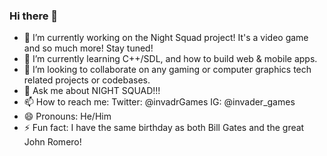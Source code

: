 ### Hi there 👋

- 🔭 I’m currently working on the Night Squad project! It's a video game and so much more!  Stay tuned!
- 🌱 I’m currently learning C++/SDL, and how to build web & mobile apps.
- 👯 I’m looking to collaborate on any gaming or computer graphics tech related projects or codebases.
- 💬 Ask me about NIGHT SQUAD!!!
- 📫 How to reach me: Twitter: @invadrGames  IG: @invader_games
- 😄 Pronouns: He/Him
- ⚡ Fun fact: I have the same birthday as both Bill Gates and the great John Romero!

